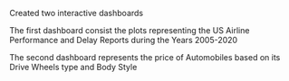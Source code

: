 Created two interactive dashboards

The first dashboard consist the plots representing the US Airline Performance and Delay Reports during the Years 2005-2020

The second dashboard represents the price of Automobiles based on its Drive Wheels type and Body Style 

